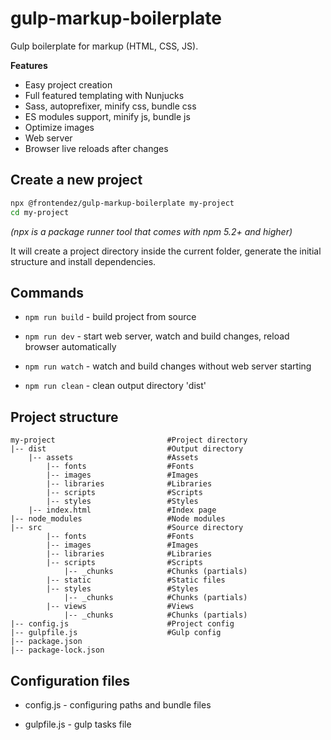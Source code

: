 # gulp-markup-boilerplate
Gulp boilerplate for markup (HTML, CSS, JS).

**Features**

- Easy project creation
- Full featured templating with Nunjucks
- Sass, autoprefixer, minify css, bundle css
- ES modules support, minify js, bundle js
- Optimize images
- Web server
- Browser live reloads after changes

## Create a new project

```sh
npx @frontendez/gulp-markup-boilerplate my-project
cd my-project
```

_(npx is a package runner tool that comes with npm 5.2+ and higher)_

It will create a project directory inside the current folder, generate the initial structure and install dependencies.

## Commands

* `npm run build` - build project from source

* `npm run dev` - start web server, watch and build changes, reload browser automatically

* `npm run watch` - watch and build changes without web server starting

* `npm run clean` - clean output directory 'dist'

## Project structure

```
my-project                         #Project directory
|-- dist                           #Output directory
    |-- assets                     #Assets
        |-- fonts                  #Fonts
        |-- images                 #Images
        |-- libraries              #Libraries
        |-- scripts                #Scripts
        |-- styles                 #Styles
    |-- index.html                 #Index page
|-- node_modules                   #Node modules
|-- src                            #Source directory
        |-- fonts                  #Fonts
        |-- images                 #Images
        |-- libraries              #Libraries
        |-- scripts                #Scripts
            |-- _chunks            #Chunks (partials)
        |-- static                 #Static files
        |-- styles                 #Styles
            |-- _chunks            #Chunks (partials)
        |-- views                  #Views
            |-- _chunks            #Chunks (partials)
|-- config.js                      #Project config
|-- gulpfile.js                    #Gulp config
|-- package.json
|-- package-lock.json
```

## Configuration files

* config.js - configuring paths and bundle files

* gulpfile.js - gulp tasks file
